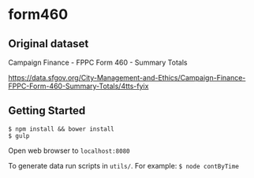 form460
=======

## Original dataset

Campaign Finance - FPPC Form 460 - Summary Totals

https://data.sfgov.org/City-Management-and-Ethics/Campaign-Finance-FPPC-Form-460-Summary-Totals/4tts-fyix


## Getting Started

```
$ npm install && bower install
$ gulp
```

Open web browser to `localhost:8080`

To generate data run scripts in `utils/`. For example: `$ node contByTime`